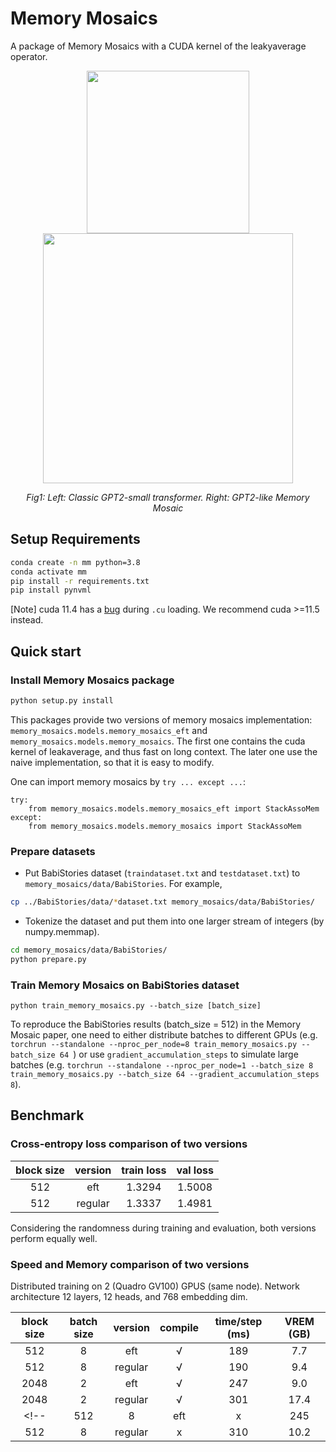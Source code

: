 # Memory Mosaics 

A package of Memory Mosaics with a CUDA kernel of the leakyaverage operator. 

<p align="center">
<image src="figure/gpt2.png" width="260" />
<image src="figure/gpt2-like-mosaic.png" width="400" />
</p>

<p align="center">
<em>
Fig1: Left: Classic GPT2-small transformer. Right: GPT2-like Memory Mosaic
</em>
</p>


## Setup Requirements


```bash
conda create -n mm python=3.8
conda activate mm 
pip install -r requirements.txt
pip install pynvml
```
[Note] cuda 11.4 has a [bug](https://forums.developer.nvidia.com/t/cuda-11-5-samples-throw-multiple-error-attribute-malloc-does-not-take-arguments/192750) during `.cu` loading. We recommend cuda >=11.5 instead.   

## Quick start

### Install Memory Mosaics package

```sh 
python setup.py install 
```


This packages provide two versions of memory mosaics implementation: `memory_mosaics.models.memory_mosaics_eft` and `memory_mosaics.models.memory_mosaics`. The first one contains the cuda kernel of leakaverage, and thus fast on long context. The later one use the naive implementation, so that it is easy to modify. 


One can import memory mosaics by  `try ... except ...`:
```
try:
	from memory_mosaics.models.memory_mosaics_eft import StackAssoMem
except:
	from memory_mosaics.models.memory_mosaics import StackAssoMem
```

### Prepare datasets

* Put BabiStories dataset (`traindataset.txt` and `testdataset.txt`) to `memory_mosaics/data/BabiStories`. For example,

```sh
cp ../BabiStories/data/*dataset.txt memory_mosaics/data/BabiStories/
```

* Tokenize the dataset and put them into one larger stream of integers (by numpy.memmap). 

```sh
cd memory_mosaics/data/BabiStories/
python prepare.py
```

### Train Memory Mosaics on BabiStories dataset 

```
python train_memory_mosaics.py --batch_size [batch_size]
```

To reproduce the BabiStories results (batch_size = 512) in the Memory Mosaic paper, one need to either distribute batches to different GPUs (e.g. `torchrun --standalone --nproc_per_node=8 train_memory_mosaics.py --batch_size 64 `) or 
use `gradient_accumulation_steps` to simulate large batches (e.g. `torchrun --standalone --nproc_per_node=1 --batch_size 8 train_memory_mosaics.py --batch_size 64 --gradient_accumulation_steps 8`). 



## Benchmark  

### Cross-entropy loss comparison of two versions

|block size |version|train loss| val loss| 
|:-------:|:-------:|:-------:|:-------:|
|512 |eft| 1.3294  | 1.5008 |
|512 |regular| 1.3337  | 1.4981 |

Considering the randomness during training and evaluation, both versions perform equally well. 

### Speed and Memory comparison of two versions

Distributed training on 2 (Quadro GV100) GPUS (same node). Network architecture 12 layers, 12 heads, and 768 embedding dim. 

<!-- ```
torchrun --standalone --nproc_per_node=2 train_memory_mosaics.py --compile [True/False] --v_fe_type linearconv
``` -->

|block size|batch size |version|compile| time/step (ms)| VREM (GB) | 
|:-------:|:-------:|:-------:|:-------:|:-------:|:-------:|
|512 |8|eft|√| 189  | 7.7 |
|512 |8|regular|√| 190  | 9.4 |
|2048|2| eft| √ | 247 | 9.0 | 
|2048|2| regular| √ | 301 | 17.4|
<!-- |512 |8|eft|x| 245  | 7.7 |
|512 |8|regular|x| 310  | 10.2| -->




<!-- ### Speed and Memory on larger MM

```
torchrun --standalone --nproc_per_node=2 train_memory_mosaics.py --compile [True/False] --v_fe_type lowrlinearconv
```

|block size|batch size |#params |#layer|#head| #dim| version|compile| time/step (ms)| VREM (GB) | 
|:-------:|:-------:|:-------:|:-------:|:-------:|:-------:|:-------:|:-------:|:-------:|:-------:|
|1024| 1| 354M | 24 |16| 1024|eft|√| 254|9.1|
|1024| 1| 756M | 24 |16| 1536|eft|√| 439|16.2|
|2048| 1| 354M | 24 |16| 1024|eft|√| 415|12.9|

 -->
